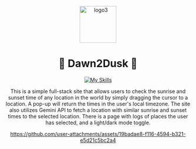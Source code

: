 <div align="center">
  <img width="100" height="100" alt="logo3" src="https://github.com/user-attachments/assets/bce2acef-16b8-4214-a97f-ef794d9c75ae" />
  
  # 🌅 Dawn2Dusk 🌅
</div>

<div align="center">
  
  [![My Skills](https://skillicons.dev/icons?i=react,js,html,css,mongodb,figma)](https://skillicons.dev)
  
  This is a simple full-stack site that allows users to check the sunrise and sunset time of any location in the world by simply dragging the cursor to a location. A pop-up will return the times in the user's local timezone. The site also utilizes Gemini API to fetch a location with similar sunrise and sunset times to the selected location. There is a page with logs of places the user has selected, and a light/dark mode toggle.


https://github.com/user-attachments/assets/19badae8-f116-4594-b321-e5d21c5bc2a4


  
  
</div>
